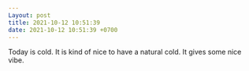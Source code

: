 ```yaml
---
Layout: post
title: 2021-10-12 10:51:39
date: 2021-10-12 10:51:39 +0700
---
```

Today is cold. It is kind of nice to have a natural cold. It gives some
nice vibe.

